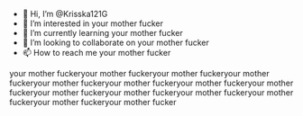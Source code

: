 - 👋 Hi, I’m @Krisska121G
- 👀 I’m interested in your mother fucker
- 🌱 I’m currently learning your mother fucker
- 💞️ I’m looking to collaborate on your mother fucker
- 📫 How to reach me your mother fucker

<!---
Krisska121G/Krisska121G is a ✨ special ✨ repository because its `README.md` (this file) appears on your GitHub profile.
You can click the Preview link to take a look at your changes.
--->your mother fuckeryour mother fuckeryour mother fuckeryour mother fuckeryour mother fuckeryour mother fuckeryour mother fuckeryour mother fuckeryour mother fuckeryour mother fuckeryour mother fuckeryour mother fuckeryour mother fuckeryour mother fucker
